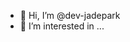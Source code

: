 - 👋 Hi, I’m @dev-jadepark
- 👀 I’m interested in ...

<!---
dev-jadepark/dev-jadepark is a ✨ special ✨ repository because its `README.md` (this file) appears on your GitHub profile.
You can click the Preview link to take a look at your changes.
--->
